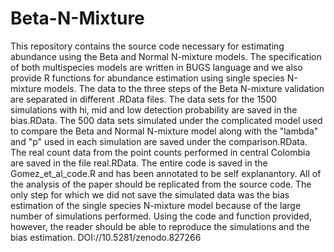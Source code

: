# Beta-N-Mixture
This repository contains the source code necessary for estimating abundance using the Beta and Normal N-mixture models. The specification of both multispecies models are written in BUGS language and we also provide R functions for abundance estimation using single species N-mixture models. The data to the three steps of the Beta N-mixture validation are separated in different .RData files. The data sets for the 1500 simulations with hi, mid and low detection probability are saved in the bias.RData. The 500 data sets simulated under the complicated model used to compare the Beta and Normal N-mixture model along with the "lambda" and "p" used in each simulation are saved under the comparison.RData. The real count data from the point counts performed in central Colombia are saved in the file real.RData. The entire code is saved in the Gomez_et_al_code.R and has been annotated to be self explanantory. All of the analysis of the paper should be replicated from the source code. The only step for which we did not save the simulated data was the bias estimation of the single species N-mixture model because of the large number of simulations performed. Using the code and function provided, however, the reader should be able to reproduce the simulations and the bias estimation. DOI://10.5281/zenodo.827266
